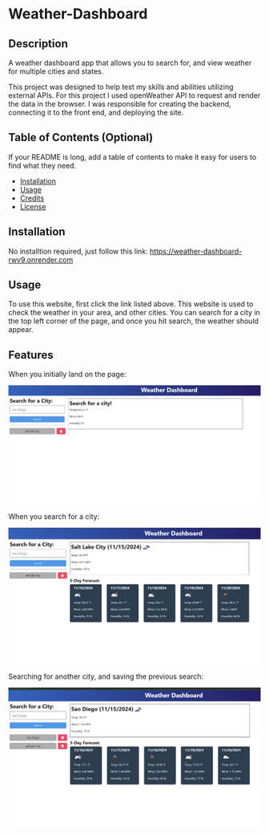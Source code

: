 # Weather-Dashboard

## Description

A weather dashboard app that allows you to search for, and view weather for multiple cities and states. 

This project was designed to help test my skills and abilities utilizing external APIs. For this project I used openWeather API to request and render the data in the browser. 
I was responsible for creating the backend, connecting it to the front end, and deploying the site. 



## Table of Contents (Optional)

If your README is long, add a table of contents to make it easy for users to find what they need.

- [Installation](#installation)
- [Usage](#usage)
- [Credits](#credits)
- [License](#license)

## Installation

No installtion required, just follow this link: https://weather-dashboard-rwv9.onrender.com

## Usage

To use this website, first click the link listed above. 
This website is used to check the weather in your area, and other cities. 
You can search for a city in the top left corner of the page, and once you hit search, the weather should appear. 



## Features

When you initially land on the page: 

![alt text](image.png)

When you search for a city: 

![alt text](image-1.png)

Searching for another city, and saving the previous search: 

![alt text](image-2.png)


